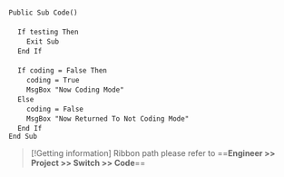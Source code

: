 &nbsp;  &nbsp;  &nbsp;  &nbsp;  
`Public Sub Code()`  
&nbsp;  &nbsp;  &nbsp;  &nbsp;  
&nbsp;&nbsp;&nbsp;&nbsp;`If testing Then`  
&nbsp;&nbsp;&nbsp;&nbsp;&nbsp;&nbsp;&nbsp;&nbsp;`Exit Sub`  
&nbsp;&nbsp;&nbsp;&nbsp;`End If`  
&nbsp;  &nbsp;  &nbsp;  &nbsp;  
&nbsp;&nbsp;&nbsp;&nbsp;`If coding = False Then`  
&nbsp;&nbsp;&nbsp;&nbsp;&nbsp;&nbsp;&nbsp;&nbsp;`coding = True`  
&nbsp;&nbsp;&nbsp;&nbsp;&nbsp;&nbsp;&nbsp;&nbsp;`MsgBox "Now Coding Mode"`  
&nbsp;&nbsp;&nbsp;&nbsp;`Else`  
&nbsp;&nbsp;&nbsp;&nbsp;&nbsp;&nbsp;&nbsp;&nbsp;`coding = False`  
&nbsp;&nbsp;&nbsp;&nbsp;&nbsp;&nbsp;&nbsp;&nbsp;`MsgBox "Now Returned To Not Coding Mode"`  
&nbsp;&nbsp;&nbsp;&nbsp;`End If`  
`End Sub`  


> [!Getting information]
> Ribbon path please refer to ==**Engineer >> Project >> Switch >> Code**==

